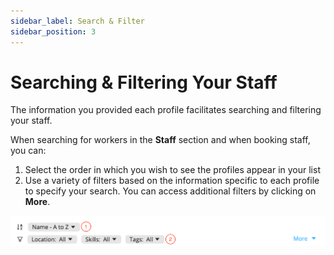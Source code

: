 ```yaml
---
sidebar_label: Search & Filter
sidebar_position: 3
---
```


# Searching & Filtering Your Staff
The information you provided each profile facilitates searching and filtering your staff.

When searching for workers in the **Staff** section and when booking staff, you can:
1. Select the order in which you wish to see the profiles appear in your list
2. Use a variety of filters based on the information specific to each profile to specify your search. You can access additional filters by clicking on **More**.

![img.png](img.png)